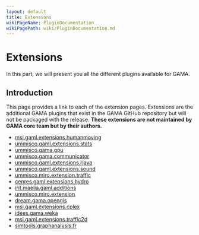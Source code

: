```yaml
---
layout: default
title: Extensions
wikiPageName: PluginDocumentation
wikiPagePath: wiki/PluginDocumentation.md
---
```


# Extensions

In this part, we will present you all the different plugins available for GAMA.

## Introduction
This page provides a link to each of the extension pages. Extensions are the additional GAMA plugins that exist in the GAMA GitHub repository but will not be packaged with the release. **These extensions are not maintained by GAMA core team but by their authors.**
* [msi.gaml.extensions.humanmoving](https://github.com/gama-platform/gama/wiki/Content\References\PluginDocumentation\Extension_msi.gaml.extensions.humanmoving.md)
* [ummisco.gaml.extensions.stats](https://github.com/gama-platform/gama/wiki/Content\References\PluginDocumentation\Extension_ummisco.gaml.extensions.stats.md)
* [ummisco.gama.gpu](https://github.com/gama-platform/gama/wiki/Content\References\PluginDocumentation\Extension_ummisco.gama.gpu.md)
* [ummisco.gama.communicator](https://github.com/gama-platform/gama/wiki/Content\References\PluginDocumentation\Extension_ummisco.gama.communicator.md)
* [ummisco.gaml.extensions.rjava](https://github.com/gama-platform/gama/wiki/Content\References\PluginDocumentation\Extension_ummisco.gaml.extensions.rjava.md)
* [ummisco.gaml.extensions.sound](https://github.com/gama-platform/gama/wiki/Content\References\PluginDocumentation\Extension_ummisco.gaml.extensions.sound.md)
* [ummisco.miro.extension.traffic](https://github.com/gama-platform/gama/wiki/Content\References\PluginDocumentation\Extension_ummisco.miro.extension.traffic.md)
* [cenres.gaml.extensions.hydro](https://github.com/gama-platform/gama/wiki/Content\References\PluginDocumentation\Extension_cenres.gaml.extensions.hydro.md)
* [irit.maelia.gaml.additions](https://github.com/gama-platform/gama/wiki/Content\References\PluginDocumentation\Extension_irit.maelia.gaml.additions.md)
* [ummisco.miro.extension](https://github.com/gama-platform/gama/wiki/Content\References\PluginDocumentation\Extension_ummisco.miro.extension.md)
* [dream.gama.opengis](https://github.com/gama-platform/gama/wiki/Content\References\PluginDocumentation\Extension_dream.gama.opengis.md)
* [msi.gaml.extensions.cplex](https://github.com/gama-platform/gama/wiki/Content\References\PluginDocumentation\Extension_msi.gaml.extensions.cplex.md)
* [idees.gama.weka](https://github.com/gama-platform/gama/wiki/Content\References\PluginDocumentation\Extension_idees.gama.weka.md)
* [msi.gaml.extensions.traffic2d](https://github.com/gama-platform/gama/wiki/Content\References\PluginDocumentation\Extension_msi.gaml.extensions.traffic2d.md)
* [simtools.graphanalysis.fr](https://github.com/gama-platform/gama/wiki/Content\References\PluginDocumentation\Extension_simtools.graphanalysis.fr.md)
